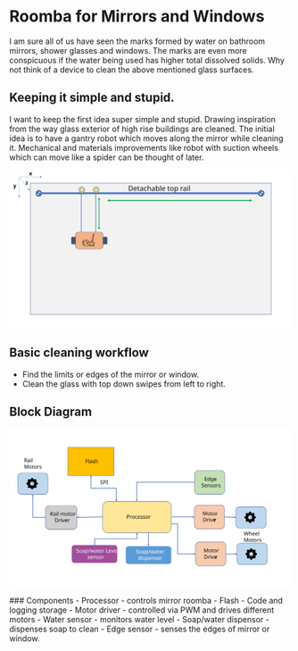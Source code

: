 # Roomba for Mirrors and Windows
I am sure all of us have seen the marks formed by water on bathroom mirrors, shower glasses and windows. The marks are even more conspicuous if the water being used has higher total dissolved solids. Why not think of a device to clean the above mentioned glass surfaces.
## Keeping it simple and stupid.
I want to keep the first idea super simple and stupid. Drawing inspiration from the way glass exterior of high rise buildings are cleaned. The initial idea is to have a gantry robot which moves along the mirror while cleaning it. Mechanical and materials improvements like robot with suction wheels which can move like a spider can be thought of later.
<p align="center">
  <img src="https://raw.githubusercontent.com/pvineet/Orange-stars/9b0ad5d8d81018b8c1ed6d03a14c3b9ba3859ed0/HW1/MirrorRoomba.svg">
</p>

## Basic cleaning workflow
- Find the limits or edges of the mirror or window.
- Clean the glass with top down swipes from left to right.

## Block Diagram
<p align="center">
  <img src="https://raw.githubusercontent.com/pvineet/Orange-stars/f852535f52e59f6191e94962e0f8c450743ba59f/HW1/BlockDiagram.svg">
</p>
### Components
- Processor - controls mirror roomba
- Flash - Code and logging storage
- Motor driver - controlled via PWM and drives different motors
- Water sensor - monitors water level
- Soap/water dispensor - dispenses soap to clean
- Edge sensor - senses the edges of mirror or window.
